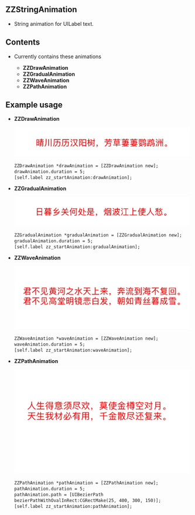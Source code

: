## ZZStringAnimation
*  String animation for UILabel text.



## Contents

* Currently contains these animations

	* **ZZDrawAnimation**
	* **ZZGradualAnimation**
	* **ZZWaveAnimation**
	* **ZZPathAnimation**


## Example usage

* **ZZDrawAnimation**

	![Examples](_Gifs/draw.gif) 

	```objc
	ZZDrawAnimation *drawAnimation = [ZZDrawAnimation new];
    drawAnimation.duration = 5;
    [self.label zz_startAnimation:drawAnimation];
    ```
* **ZZGradualAnimation**

	![Examples](_Gifs/gradual.gif)

	```objc
	ZZGradualAnimation *gradualAnimation = [ZZGradualAnimation new];
    gradualAnimation.duration = 5;
    [self.label zz_startAnimation:gradualAnimation];
    ```
* **ZZWaveAnimation**

	![Examples](_Gifs/wave.gif)

	```objc
	ZZWaveAnimation *waveAnimation = [ZZWaveAnimation new];
    waveAnimation.duration = 5;
    [self.label zz_startAnimation:waveAnimation];
    ```
* **ZZPathAnimation**

	![Examples](_Gifs/path.gif)

	```objc
	ZZPathAnimation *pathAnimation = [ZZPathAnimation new];
    pathAnimation.duration = 5;
    pathAnimation.path = [UIBezierPath bezierPathWithOvalInRect:CGRectMake(25, 400, 300, 150)];
    [self.label zz_startAnimation:pathAnimation];
    ```

